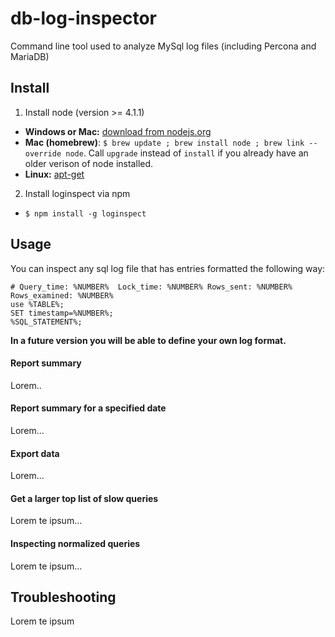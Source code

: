 # db-log-inspector
Command line tool used to analyze MySql log files (including Percona and MariaDB)

## Install

1. Install node (version >= 4.1.1)
  - **Windows or Mac:** [download from nodejs.org](https://nodejs.org/en/download/)
  - **Mac (homebrew)**: `$ brew update ; brew install node ; brew link --override node`. Call `upgrade` instead of `install` if you already have an older verison of node installed.
  - **Linux:** [apt-get](https://github.com/nodejs/node-v0.x-archive/wiki/Installing-Node.js-via-package-manager#debian-and-ubuntu-based-linux-distributions)

2. Install loginspect via npm
  - `$ npm install -g loginspect`

## Usage

You can inspect any sql log file that has entries formatted the following way:

```
# Query_time: %NUMBER%  Lock_time: %NUMBER% Rows_sent: %NUMBER%  Rows_examined: %NUMBER%
use %TABLE%;
SET timestamp=%NUMBER%;
%SQL_STATEMENT%;
``` 

**In a future version you will be able to define your own log format.**

#### Report summary

Lorem..

#### Report summary for a specified date

Lorem...

#### Export data

Lorem...

#### Get a larger top list of slow queries

Lorem te ipsum...

#### Inspecting normalized queries

Lorem te ipsum...

## Troubleshooting 

Lorem te ipsum



